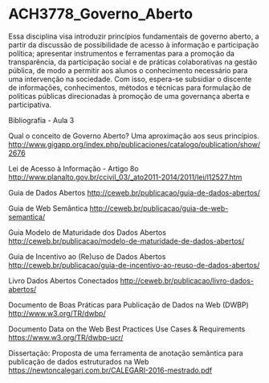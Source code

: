 # ACH3778_Governo_Aberto
Essa disciplina visa introduzir princípios fundamentais de governo aberto, a partir da discussão de possibilidade de acesso à informação e participação política; apresentar instrumentos e ferramentas para a promoção da transparência, da participação social e de práticas colaborativas na gestão pública, de modo a permitir aos alunos o conhecimento necessário para uma intervenção na sociedade. Com isso, espera-se subsidiar o discente de informações, conhecimentos, métodos e técnicas para formulação de políticas públicas direcionadas à promoção de uma governança aberta e participativa.

Bibliografia - Aula 3

Qual o conceito de Governo Aberto? Uma aproximação aos seus princípios.
http://www.gigapp.org/index.php/publicaciones/catalogo/publication/show/2676 

Lei de Acesso à Informação - Artigo 8o 
http://www.planalto.gov.br/ccivil_03/_ato2011-2014/2011/lei/l12527.htm 

Guia de Dados Abertos
http://ceweb.br/publicacao/guia-de-dados-abertos/ 

Guia de Web Semântica
http://ceweb.br/publicacao/guia-de-web-semantica/ 

Guia Modelo de Maturidade dos Dados Abertos
http://ceweb.br/publicacao/modelo-de-maturidade-de-dados-abertos/ 

Guia de Incentivo ao (Re)uso de Dados Abertos
http://ceweb.br/publicacao/guia-de-incentivo-ao-reuso-de-dados-abertos/ 

Livro Dados Abertos Conectados
http://ceweb.br/publicacao/livro-dados-abertos/ 

Documento de Boas Práticas para Publicação de Dados na Web (DWBP)
http://www.w3.org/TR/dwbp/ 

Documento Data on the Web Best Practices Use Cases & Requirements
https://www.w3.org/TR/dwbp-ucr/ 

Dissertação: Proposta de uma ferramenta de anotação semântica para publicação de dados estruturados na Web
https://newtoncalegari.com.br/CALEGARI-2016-mestrado.pdf 
